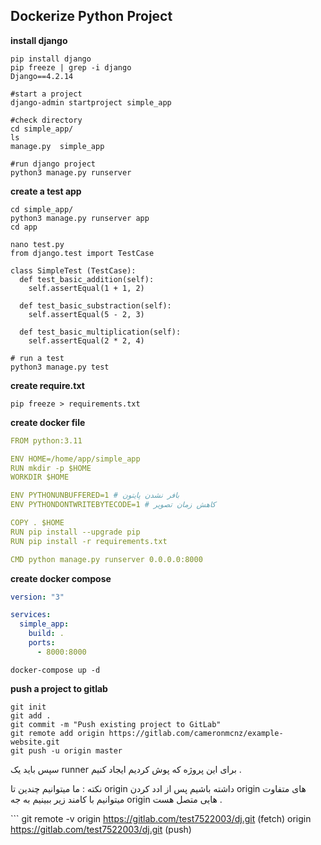 
## Dockerize Python Project

**install django**

``` 
pip install django
pip freeze | grep -i django
Django==4.2.14

#start a project
django-admin startproject simple_app

#check directory
cd simple_app/
ls
manage.py  simple_app

#run django project
python3 manage.py runserver
```

**create a test app**

```
cd simple_app/
python3 manage.py runserver app
cd app
```
```
nano test.py
from django.test import TestCase

class SimpleTest (TestCase):
  def test_basic_addition(self):
    self.assertEqual(1 + 1, 2)

  def test_basic_substraction(self):
    self.assertEqual(5 - 2, 3)

  def test_basic_multiplication(self):
    self.assertEqual(2 * 2, 4)

# run a test
python3 manage.py test
```

**create require.txt**
```
pip freeze > requirements.txt
```

**create docker file**

```yml
FROM python:3.11

ENV HOME=/home/app/simple_app
RUN mkdir -p $HOME
WORKDIR $HOME

ENV PYTHONUNBUFFERED=1 # بافر نشدن پايتون
ENV PYTHONDONTWRITEBYTECODE=1 # کاهش زمان تصوير

COPY . $HOME
RUN pip install --upgrade pip
RUN pip install -r requirements.txt

CMD python manage.py runserver 0.0.0.0:8000

```
**create docker compose**

```yaml
version: "3"

services:
  simple_app:
    build: .
    ports:
      - 8000:8000
```

```
docker-compose up -d
```

**push a project to gitlab**

```
git init
git add .
git commit -m "Push existing project to GitLab"
git remote add origin https://gitlab.com/cameronmcnz/example-website.git
git push -u origin master
```

سپس باید یک runner برای این پروژه که پوش کردیم ایجاد کنیم .



نکته :
ما میتوانیم چندین تا origin داشته باشیم پس از ادد کردن origin های متفاوت میتوانیم با کامند زیر ببینیم به جه origin هایی متصل هست .

‍‍‍‍‍‍‍‍```
git remote -v
origin	https://gitlab.com/test7522003/dj.git (fetch)
origin	https://gitlab.com/test7522003/dj.git (push)
```

